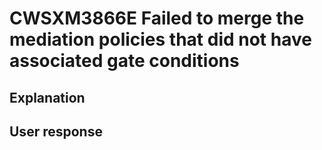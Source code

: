 # CWSXM3866E Failed to merge the mediation policies that did not have associated gate conditions

## Explanation

## User response